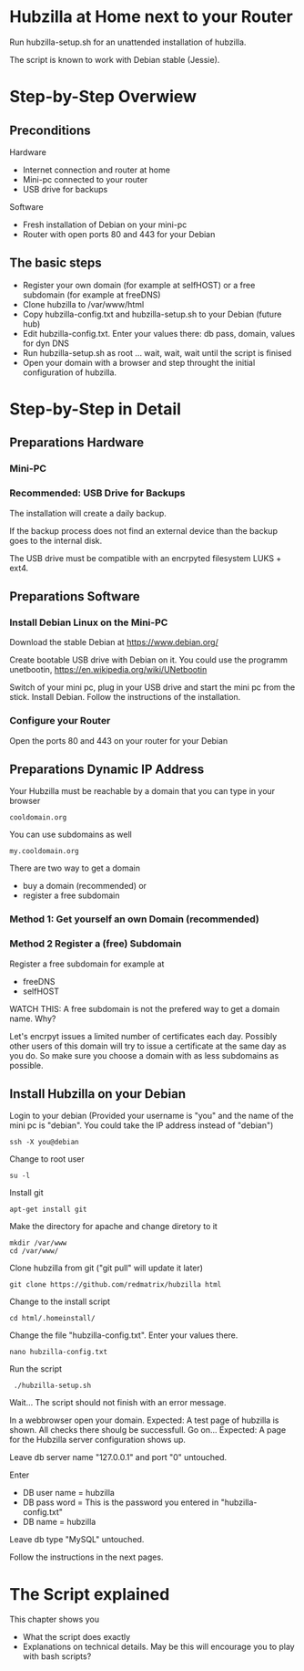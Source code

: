# Hubzilla at Home next to your Router

Run hubzilla-setup.sh for an unattended installation of hubzilla.

The script is known to work with Debian stable (Jessie).

# Step-by-Step Overwiew

## Preconditions

Hardware

+ Internet connection and router at home
+ Mini-pc connected to your router
+ USB drive for backups

Software

+ Fresh installation of Debian on your mini-pc
+ Router with open ports 80 and 443 for your Debian

## The basic steps

+ Register your own domain (for example at selfHOST) or a free subdomain (for example at freeDNS)
+ Clone hubzilla to /var/www/html
+ Copy hubzilla-config.txt and hubzilla-setup.sh to your Debian (future hub)
+ Edit hubzilla-config.txt. Enter your values there: db pass, domain, values for dyn DNS
+ Run hubzilla-setup.sh as root ... wait, wait, wait until the script is finised
+ Open your domain with a browser and step throught the initial configuration of hubzilla.

# Step-by-Step in Detail

## Preparations Hardware

### Mini-PC

### Recommended: USB Drive for Backups

The installation will create a daily backup.

If the backup process does not find an external device than the backup goes to
the internal disk.

The USB drive must be compatible with an encrpyted filesystem LUKS + ext4.

## Preparations Software

### Install Debian Linux on the Mini-PC

Download the stable Debian at https://www.debian.org/

Create bootable USB drive with Debian on it. You could use the programm
unetbootin, https://en.wikipedia.org/wiki/UNetbootin

Switch of your mini pc, plug in your USB drive and start the mini pc from the
stick. Install Debian. Follow the instructions of the installation.

### Configure your Router

Open the ports 80 and 443 on your router for your Debian

## Preparations Dynamic IP Address

Your Hubzilla must be reachable by a domain that you can type in your browser

    cooldomain.org

You can use subdomains as well

    my.cooldomain.org

There are two way to get a domain

- buy a domain (recommended) or
- register a free subdomain

### Method 1: Get yourself an own Domain (recommended)

### Method 2 Register a (free) Subdomain

Register a free subdomain for example at

- freeDNS
- selfHOST

WATCH THIS: A free subdomain is not the prefered way to get a domain name. Why?

Let's encrpyt issues a limited number of certificates each
day. Possibly other users of this domain will try to issue a certificate
at the same day as you do. So make sure you choose a domain with as less subdomains as
possible.

## Install Hubzilla on your Debian

Login to your debian
(Provided your username is "you" and the name of the mini pc is "debian". You
could take the IP address instead of "debian")

    ssh -X you@debian

Change to root user

    su -l

Install git

    apt-get install git

Make the directory for apache and change diretory to it

    mkdir /var/www
    cd /var/www/

Clone hubzilla from git ("git pull" will update it later)

    git clone https://github.com/redmatrix/hubzilla html

Change to the install script

    cd html/.homeinstall/

Change the file "hubzilla-config.txt". Enter your values there.

    nano hubzilla-config.txt

Run the script

     ./hubzilla-setup.sh

Wait... The script should not finish with an error message.

In a webbrowser open your domain.
Expected: A test page of hubzilla is shown. All checks there shoulg be
successfull. Go on...
Expected: A page for the Hubzilla server configuration shows up.

Leave db server name "127.0.0.1" and port "0" untouched.

Enter

- DB user name = hubzilla
- DB pass word = This is the password you entered in "hubzilla-config.txt"
- DB name = hubzilla

Leave db type "MySQL" untouched.

Follow the instructions in the next pages.

# The Script explained

This chapter shows you

- What the script does exactly
- Explanations on technical details. May be this will encourage you to play with bash scripts?

